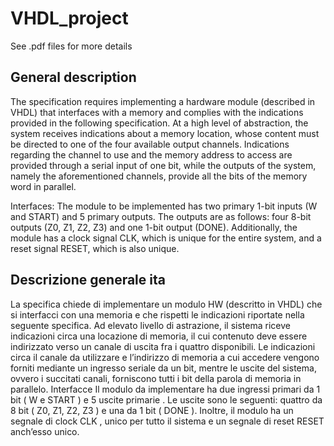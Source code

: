 # VHDL_project

See .pdf files for more details
## General description 󠁧󠁢󠁥
The specification requires implementing a hardware module (described in VHDL) that interfaces with a memory and complies with the indications provided in the following specification. At a high level of abstraction, the system receives indications about a memory location, whose content must be directed to one of the four available output channels. Indications regarding the channel to use and the memory address to access are provided through a serial input of one bit, while the outputs of the system, namely the aforementioned channels, provide all the bits of the memory word in parallel.

Interfaces: The module to be implemented has two primary 1-bit inputs (W and START) and 5 primary outputs. The outputs are as follows: four 8-bit outputs (Z0, Z1, Z2, Z3) and one 1-bit output (DONE). Additionally, the module has a clock signal CLK, which is unique for the entire system, and a reset signal RESET, which is also unique.

## Descrizione generale ita 
La specifica chiede di implementare un modulo HW (descritto in VHDL) che si interfacci con una memoria e che rispetti le indicazioni riportate nella seguente specifica. Ad elevato livello di astrazione, il sistema riceve indicazioni circa una locazione di memoria, il cui contenuto deve essere indirizzato verso un canale di uscita fra i quattro disponibili. Le indicazioni circa il canale da utilizzare e l’indirizzo di memoria a cui accedere vengono forniti mediante un ingresso seriale da un bit, mentre le uscite del sistema, ovvero i succitati canali, forniscono tutti i bit della parola di memoria in parallelo. Interfacce Il modulo da implementare ha due ingressi primari da 1 bit ( W e START ) e 5 uscite primarie . Le uscite sono le seguenti: quattro da 8 bit ( Z0, Z1, Z2, Z3 ) e una da 1 bit ( DONE ). Inoltre, il modulo ha un segnale di clock CLK , unico per tutto il sistema e un segnale di reset RESET anch’esso unico.
